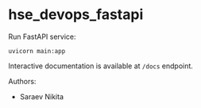 # hse_devops_fastapi

Run FastAPI service:  

```
uvicorn main:app
```  

Interactive documentation is available at `/docs` endpoint.  

Authors:
* Saraev Nikita